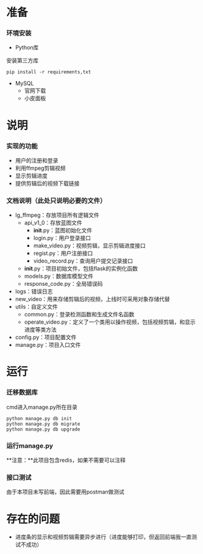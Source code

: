 # 准备



### 环境安装

- Python库

安装第三方库

```
pip install -r requirements,txt
```

- MySQL
  - 官网下载
  - 小皮面板



# 说明



### 实现的功能

- 用户的注册和登录
- 利用ffmpeg剪辑视频
- 显示剪辑进度
- 提供剪辑后的视频下载链接



### 文档说明（此处只说明必要的文件）

- lg_ffmpeg：存放项目所有逻辑文件
  - api_v1_0：存放蓝图文件
    - __init__.py：蓝图初始化文件
    - login.py：用户登录接口
    - make_video.py：视频剪辑，显示剪辑进度接口
    - regist.py：用户注册接口
    - video_record.py：查询用户提交记录接口
  - __init__.py：项目初始文件，包括flask的实例化函数
  - models.py：数据库模型文件
  - response_code.py：全局错误码
- logs：错误日志
- new_video：用来存储剪辑后的视频，上线时可采用对象存储代替
- utils：自定义文件
  - common.py：登录检测函数和生成文件名函数
  - operate_video.py：定义了一个类用以操作视频，包括视频剪辑，和显示进度等类方法
- config.py：项目配置文件
- manage.py：项目入口文件





# 运行



### 迁移数据库



cmd进入manage.py所在目录

```
python manage.py db init
python manage.py db migrate
python manage.py db upgrade
```



### 运行manage.py

**注意：**此项目包含redis，如果不需要可以注释



### 接口测试

由于本项目未写前端，因此需要用postman做测试



# 存在的问题



- 进度条的显示和视频剪辑需要异步进行（进度能够打印，但返回前端我一直测试不成功）

